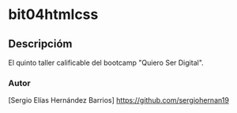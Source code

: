 # bit04htmlcss
## Descripcióm
El quinto taller calificable del bootcamp "Quiero Ser Digital".
### Autor
[Sergio Elías Hernández Barrios]
https://github.com/sergiohernan19
